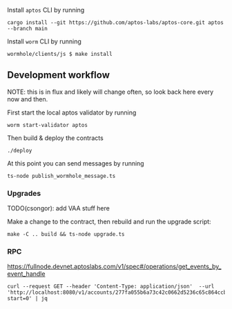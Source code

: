 
Install `aptos` CLI by running
```shell
cargo install --git https://github.com/aptos-labs/aptos-core.git aptos --branch main
```

Install `worm` CLI by running
```
wormhole/clients/js $ make install
```

## Development workflow

NOTE: this is in flux and likely will change often, so look back here every now
and then.

First start the local aptos validator by running

``` shell
worm start-validator aptos
```

Then build & deploy the contracts

``` shell
./deploy
```

At this point you can send messages by running

``` shell
ts-node publish_wormhole_message.ts
```

### Upgrades

TODO(csongor): add VAA stuff here

Make a change to the contract, then rebuild and run the upgrade script:

``` shell
make -C .. build && ts-node upgrade.ts
```

### RPC

https://fullnode.devnet.aptoslabs.com/v1/spec#/operations/get_events_by_event_handle

``` shell
curl --request GET --header 'Content-Type: application/json'  --url 'http://localhost:8080/v1/accounts/277fa055b6a73c42c0662d5236c65c864ccbf2d4abd21f174a30c8b786eab84b/events/0x277fa055b6a73c42c0662d5236c65c864ccbf2d4abd21f174a30c8b786eab84b::state::WormholeMessageHandle/event?start=0' | jq
```


